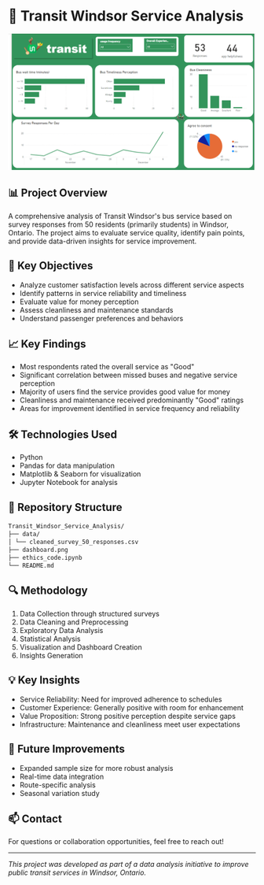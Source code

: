 # 🚌 Transit Windsor Service Analysis

![Transit Dashboard](dashboard.png)

## 📊 Project Overview
A comprehensive analysis of Transit Windsor's bus service based on survey responses from 50 residents (primarily students) in Windsor, Ontario. The project aims to evaluate service quality, identify pain points, and provide data-driven insights for service improvement.

## 🎯 Key Objectives
- Analyze customer satisfaction levels across different service aspects
- Identify patterns in service reliability and timeliness
- Evaluate value for money perception
- Assess cleanliness and maintenance standards
- Understand passenger preferences and behaviors

## 📈 Key Findings
- Most respondents rated the overall service as "Good"
- Significant correlation between missed buses and negative service perception
- Majority of users find the service provides good value for money
- Cleanliness and maintenance received predominantly "Good" ratings
- Areas for improvement identified in service frequency and reliability

## 🛠 Technologies Used
- Python
- Pandas for data manipulation
- Matplotlib & Seaborn for visualization
- Jupyter Notebook for analysis

## 📁 Repository Structure 
```
Transit_Windsor_Service_Analysis/
├── data/
│ └── cleaned_survey_50_responses.csv
├── dashboard.png
├── ethics_code.ipynb
└── README.md
```

## 🔍 Methodology
1. Data Collection through structured surveys
2. Data Cleaning and Preprocessing
3. Exploratory Data Analysis
4. Statistical Analysis
5. Visualization and Dashboard Creation
6. Insights Generation

## 💡 Key Insights
- Service Reliability: Need for improved adherence to schedules
- Customer Experience: Generally positive with room for enhancement
- Value Proposition: Strong positive perception despite service gaps
- Infrastructure: Maintenance and cleanliness meet user expectations

## 🚀 Future Improvements
- Expanded sample size for more robust analysis
- Real-time data integration
- Route-specific analysis
- Seasonal variation study

## 📫 Contact
For questions or collaboration opportunities, feel free to reach out!


---
*This project was developed as part of a data analysis initiative to improve public transit services in Windsor, Ontario.*


